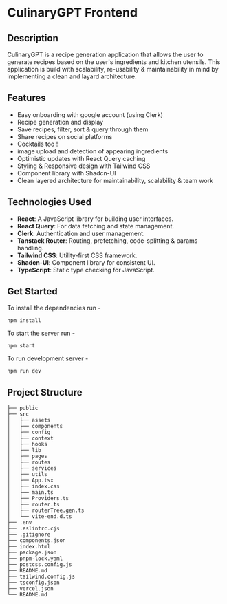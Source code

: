 # CulinaryGPT Frontend

## Description

CulinaryGPT is a recipe generation application that allows the user to generate recipes based on the user's ingredients and kitchen utensils. This application is build with scalability, re-usability & maintainability in mind by implementing a clean and layard architecture.

## Features

- Easy onboarding with google account (using Clerk)
- Recipe generation and display
- Save recipes, filter, sort & query through them
- Share recipes on social platforms
- Cocktails too !
- image upload and detection of appearing ingredients
- Optimistic updates with React Query caching
- Styling & Responsive design with Tailwind CSS
- Component library with Shadcn-UI
- Clean layered architecture for maintainability, scalability & team work

## Technologies Used

- **React**: A JavaScript library for building user interfaces.
- **React Query**: For data fetching and state management.
- **Clerk**: Authentication and user management.
- **Tanstack Router**: Routing, prefetching, code-splitting & params handling.
- **Tailwind CSS**: Utility-first CSS framework.
- **Shadcn-UI**: Component library for consistent UI.
- **TypeScript**: Static type checking for JavaScript.

## Get Started

To install the dependencies run - 

```console
npm install
```

To start the server run - 

```console
npm start
```

To run development server -

```console
npm run dev
```


## Project Structure

```plaintext
├── public
├── src
│   ├── assets
│   ├── components
│   ├── config
│   ├── context
│   ├── hooks
│   ├── lib
│   ├── pages
│   ├── routes
│   ├── services
│   ├── utils
│   ├── App.tsx
│   ├── index.css
│   ├── main.ts
│   ├── Providers.ts
│   ├── router.ts
│   ├── routerTree.gen.ts
│   └── vite-end.d.ts
├── .env
├── .eslintrc.cjs
├── .gitignore
├── components.json
├── index.html
├── package.json
├── pnpm-lock.yaml
├── postcss.config.js
├── README.md
├── tailwind.config.js
├── tsconfig.json
├── vercel.json
└── README.md